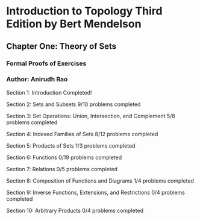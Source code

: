 # Introduction to Topology Third Edition by Bert Mendelson
## Chapter One: Theory of Sets

### Formal Proofs of Exercises
### Author: Anirudh Rao

Section 1: Introduction
  Completed!

Section 2: Sets and Subsets
  9/10 problems completed

Section 3: Set Operations: Union, Intersection, and Complement
  5/8 problems completed

Section 4: Indexed Families of Sets
  8/12 problems completed

Section 5: Products of Sets
  1/3 problems completed

Section 6: Functions
  0/19 problems completed

Section 7: Relations
  0/5 problems completed

Section 8: Composition of Functions and Diagrams
  1/4 problems completed

Section 9: Inverse Functions, Extensions, and Restrictions
  0/4 problems completed

Section 10: Arbitrary Products
  0/4 problems completed
